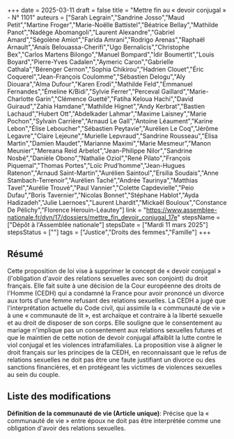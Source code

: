 +++
date = 2025-03-11
draft = false
title = "Mettre fin au « devoir conjugal » - N° 1101"
auteurs = ["Sarah Legrain","Sandrine Josso","Maud Petit","Martine Froger","Marie-Noëlle Battistel","Béatrice Bellay","Mathilde Panot","Nadège Abomangoli","Laurent Alexandre","Gabriel Amard","Ségolène Amiot","Farida Amrani","Rodrigo Arenas","Raphaël Arnault","Anaïs Belouassa-Cherifi","Ugo Bernalicis","Christophe Bex","Carlos Martens Bilongo","Manuel Bompard","Idir Boumertit","Louis Boyard","Pierre-Yves Cadalen","Aymeric Caron","Gabrielle Cathala","Bérenger Cernon","Sophia Chikirou","Hadrien Clouet","Éric Coquerel","Jean-François Coulomme","Sébastien Delogu","Aly Diouara","Alma Dufour","Karen Erodi","Mathilde Feld","Emmanuel Fernandes","Émeline K/Bidi","Sylvie Ferrer","Perceval Gaillard","Marie-Charlotte Garin","Clémence Guetté","Fatiha Keloua Hachi","David Guiraud","Zahia Hamdane","Mathilde Hignet","Andy Kerbrat","Bastien Lachaud","Hubert Ott","Abdelkader Lahmar","Maxime Laisney","Marie Pochon","Sylvain Carrière","Arnaud Le Gall","Antoine Léaument","Karine Lebon","Élise Leboucher","Sébastien Peytavie","Aurélien Le Coq","Jérôme Legavre","Claire Lejeune","Murielle Lepvraud","Sandrine Rousseau","Élisa Martin","Damien Maudet","Marianne Maximi","Marie Mesmeur","Manon Meunier","Mereana Reid Arbelot","Jean-Philippe Nilor","Sandrine Nosbé","Danièle Obono","Nathalie Oziol","René Pilato","François Piquemal","Thomas Portes","Loïc Prud’homme","Jean-Hugues Ratenon","Arnaud Saint-Martin","Aurélien Saintoul","Ersilia Soudais","Anne Stambach-Terrenoir","Aurélien Taché","Andrée Taurinya","Matthias Tavel","Aurélie Trouvé","Paul Vannier","Colette Capdevielle","Peio Dufau","Boris Tavernier","Nicolas Bonnet","Stéphane Hablot","Ayda Hadizadeh","Julie Laernoes","Laurent Lhardit","Mickaël Bouloux","Constance De Pélichy","Florence Herouin-Léautey"]
link = "https://www.assemblee-nationale.fr/dyn/17/dossiers/mettre_fin_devoir_conjugal_17e"
stepsName = ["Dépôt à l'Assemblée nationale"]
stepsDate = ["Mardi 11 mars 2025"]
stepsStatus = [""]
tags = ["Justice","Droits des femmes","Famille"]
+++

## Résumé

Cette proposition de loi vise à supprimer le concept de « devoir conjugal » (l'obligation d'avoir des relations sexuelles avec son conjoint) du droit français. Elle fait suite à une décision de la Cour européenne des droits de l'Homme (CEDH) qui a condamné la France pour avoir prononcé un divorce aux torts d'une femme refusant des relations sexuelles. La CEDH a jugé que l'interprétation actuelle du Code civil, qui assimile la « communauté de vie » à une « communauté de lit », est archaïque et contraire à la liberté sexuelle et au droit de disposer de son corps. Elle souligne que le consentement au mariage n'implique pas un consentement aux relations sexuelles futures et que le maintien de cette notion de devoir conjugal affaiblit la lutte contre le viol conjugal et les violences intrafamiliales. La proposition vise à aligner le droit français sur les principes de la CEDH, en reconnaissant que le refus de relations sexuelles ne doit pas être une faute justifiant un divorce ou des sanctions financières, et en protégeant les victimes de violences sexuelles au sein du couple.

## Liste des modifications

**Définition de la communauté de vie (Article unique)**: Précise que la « communauté de vie » entre époux ne doit pas être interprétée comme une obligation d'avoir des relations sexuelles.
